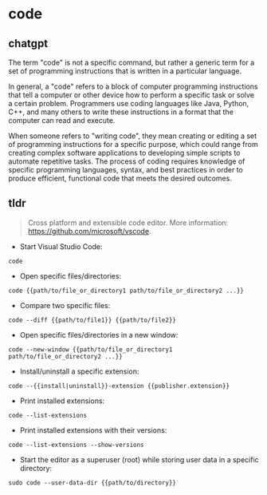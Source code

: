 # code 
## chatgpt 
The term "code" is not a specific command, but rather a generic term for a set of programming instructions that is written in a particular language. 

In general, a "code" refers to a block of computer programming instructions that tell a computer or other device how to perform a specific task or solve a certain problem. Programmers use coding languages like Java, Python, C++, and many others to write these instructions in a format that the computer can read and execute.

When someone refers to "writing code", they mean creating or editing a set of programming instructions for a specific purpose, which could range from creating complex software applications to developing simple scripts to automate repetitive tasks. The process of coding requires knowledge of specific programming languages, syntax, and best practices in order to produce efficient, functional code that meets the desired outcomes. 

## tldr 
 
> Cross platform and extensible code editor.
> More information: <https://github.com/microsoft/vscode>.

- Start Visual Studio Code:

`code`

- Open specific files/directories:

`code {{path/to/file_or_directory1 path/to/file_or_directory2 ...}}`

- Compare two specific files:

`code --diff {{path/to/file1}} {{path/to/file2}}`

- Open specific files/directories in a new window:

`code --new-window {{path/to/file_or_directory1 path/to/file_or_directory2 ...}}`

- Install/uninstall a specific extension:

`code --{{install|uninstall}}-extension {{publisher.extension}}`

- Print installed extensions:

`code --list-extensions`

- Print installed extensions with their versions:

`code --list-extensions --show-versions`

- Start the editor as a superuser (root) while storing user data in a specific directory:

`sudo code --user-data-dir {{path/to/directory}}`
